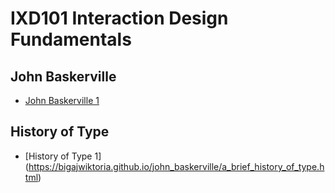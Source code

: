 IXD101 Interaction Design Fundamentals
======================================

John Baskerville
----------------
- [John Baskerville 1](https://bigajwiktoria.github.io/john_baskerville/john_baskerville.html)

History of Type
-----------------
- [History of Type 1]
(https://bigajwiktoria.github.io/john_baskerville/a_brief_history_of_type.html) 